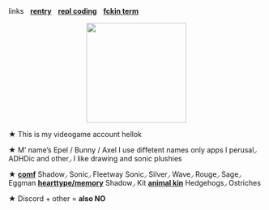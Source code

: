 
linksㅤ[**rentry**](https://rentry.co/rbyi1234)ㅤ[**repl coding**](https://replit.com/@sebastiansis/junkiiistink#main.py)ㅤ[**fckin term**](https://fkin.carrd.co/#two)

<p align="center">
<img src="https://media.discordapp.net/attachments/1196764336656502797/1232949457168105543/Untitled84_20240425140045.png?ex=662b5129&is=6629ffa9&hm=527b14c0749a2400700fade083fd5d2f3bd38e284faba573d9482384ec4adf8a&"<width="197" height="197">
</p>

★ This is my videogame account hellok

★ M’ name’s Epel / Bunny / Axel I use diffetent names only apps I perusal◞ ADHDic and other◞ I like drawing and sonic plushies

★ [**comf**](https://fkin.carrd.co/#two) Shadow◞ Sonic◞ Fleetway Sonic◞ Silver◞ Wave◞ Rouge◞ Sage◞ Eggman [**hearttype/memory**](https://fkin.carrd.co/#two) Shadow◞ Kit [**animal kin**](https://fkin.carrd.co/#two) Hedgehogs◞ Ostriches

★ Discord + other = **also NO**